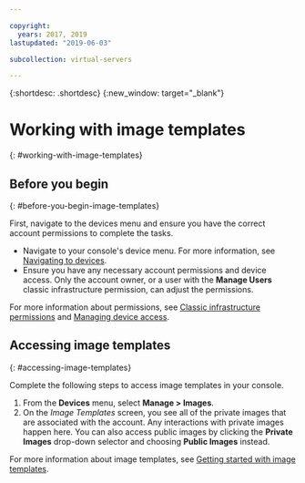 ```yaml
---

copyright:
  years: 2017, 2019
lastupdated: "2019-06-03"

subcollection: virtual-servers

---
```


{:shortdesc: .shortdesc}
{:new_window: target="_blank"}

# Working with image templates
{: #working-with-image-templates}

## Before you begin
{: #before-you-begin-image-templates}

First, navigate to the devices menu and ensure you have the correct account permissions to complete the tasks.

* Navigate to your console's device menu. For more information, see [Navigating to devices](/docs/virtual-servers?topic=virtual-servers-navigating-devices).
* Ensure you have any necessary account permissions and device access. Only the account owner, or a user with the **Manage Users** classic infrastructure permission, can adjust the permissions.

For more information about permissions, see [Classic infrastructure permissions](/docs/account?topic=account-infrapermission) and [Managing device access](/docs/virtual-servers?topic=virtual-servers-managing-device-access).

## Accessing image templates
{: #accessing-image-templates}

Complete the following steps to access image templates in your console.

1. From the **Devices** menu, select **Manage > Images**.
2. On the *Image Templates* screen, you see all of the private images that are associated with the account. Any interactions with private images happen here. You can also access public images by clicking the **Private Images** drop-down selector and choosing **Public Images** instead.

For more information about image templates, see [Getting started with image templates](/docs/image-templates?topic=image-templates-getting-started-with-image-templates#getting-started-with-image-templates).

